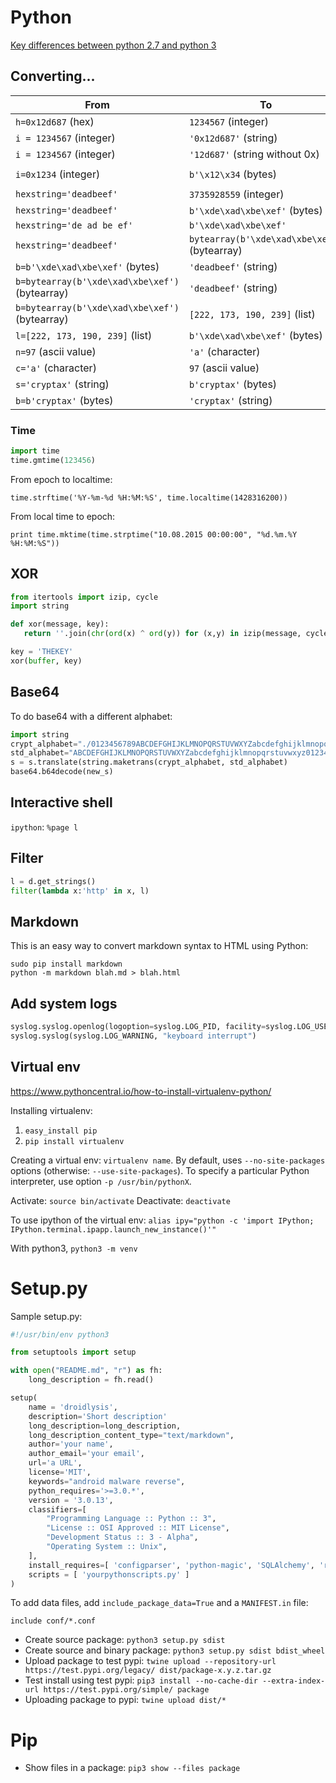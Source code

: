 # Python

[Key differences between python 2.7 and python 3](https://sebastianraschka.com/Articles/2014_python_2_3_key_diff.html)

## Converting...

| From                     |  To                 |  Python 3 |
| ------------------------ | ------------------ | ------------- |
| `h=0x12d687` (hex)      | `1234567` (integer) | `h` (they are the same)|
| `i = 1234567` (integer)   | `'0x12d687'` (string)  | `hex(i)` |
| `i = 1234567` (integer)   | `'12d687'` (string without 0x)  | `'%x' % i` |
| `i=0x1234` (integer) | `b'\x12\x34` (bytes) | `i.to_bytes(2, byteorder='big')` |
| `hexstring='deadbeef'`    | `3735928559` (integer) | `int(hexstring, 16)` |
| `hexstring='deadbeef'`    | `b'\xde\xad\xbe\xef'` (bytes) | `bytes.fromhex(hexstring)` |
| `hexstring='de ad be ef'` | `b'\xde\xad\xbe\xef'` | `bytes.fromhex(hexstring)` |
| `hexstring='deadbeef'`    | `bytearray(b'\xde\xad\xbe\xef')` (bytearray) | `bytearray.fromhex(hexstring)` |
| `b=b'\xde\xad\xbe\xef'` (bytes) |  `'deadbeef'` (string) | `b.hex()` |
| `b=bytearray(b'\xde\xad\xbe\xef')` (bytearray) |  `'deadbeef'` (string) | `b.hex()` |
| `b=bytearray(b'\xde\xad\xbe\xef')` (bytearray)  | `[222, 173, 190, 239]` (list) | `list(b)` |
| `l=[222, 173, 190, 239]` (list) | `b'\xde\xad\xbe\xef'` (bytes) | `bytes(l)` |
| `n=97` (ascii value) | `'a'` (character) | `chr(n)` |
| `c='a'` (character) |  `97` (ascii value) | `ord(c)` |
| `s='cryptax'` (string) |  `b'cryptax'` (bytes) | `bytes(s, 'utf-8')` |
| `b=b'cryptax'` (bytes) | `'cryptax'` (string) | `b.decode('utf-8')` |


### Time

```python
import time
time.gmtime(123456)
```

From epoch to localtime:

`time.strftime('%Y-%m-%d %H:%M:%S', time.localtime(1428316200))`

From local time to epoch:

`print time.mktime(time.strptime("10.08.2015 00:00:00", "%d.%m.%Y %H:%M:%S"))`

## XOR

```python
from itertools import izip, cycle
import string

def xor(message, key):
   return ''.join(chr(ord(x) ^ ord(y)) for (x,y) in izip(message, cycle(key)))

key = 'THEKEY'
xor(buffer, key)
```

## Base64

To do base64 with a different alphabet:

```python
import string
crypt_alphabet="./0123456789ABCDEFGHIJKLMNOPQRSTUVWXYZabcdefghijklmnopqrstuvwxyz"
std_alphabet="ABCDEFGHIJKLMNOPQRSTUVWXYZabcdefghijklmnopqrstuvwxyz0123456789+/"
s = s.translate(string.maketrans(crypt_alphabet, std_alphabet)
base64.b64decode(new_s)
```

## Interactive shell

`ipython`: `%page l`

## Filter

```python
l = d.get_strings()
filter(lambda x:'http' in x, l)
```

## Markdown

This is an easy way to convert markdown syntax to HTML using Python:

```
sudo pip install markdown
python -m markdown blah.md > blah.html
```

## Add system logs

```python
syslog.syslog.openlog(logoption=syslog.LOG_PID, facility=syslog.LOG_USER)
syslog.syslog(syslog.LOG_WARNING, "keyboard interrupt")
```

## Virtual env

https://www.pythoncentral.io/how-to-install-virtualenv-python/

Installing virtualenv:

1. `easy_install pip`
2. `pip install virtualenv`

Creating a virtual env: `virtualenv name`. By default, uses `--no-site-packages` options (otherwise: `--use-site-packages`). To specify a particular Python interpreter, use option `-p /usr/bin/pythonX`.

Activate: `source bin/activate`
Deactivate: `deactivate`

To use ipython of the virtual env: `alias ipy="python -c 'import IPython; IPython.terminal.ipapp.launch_new_instance()'"`

With python3, `python3 -m venv`

# Setup.py

Sample setup.py:

```python
#!/usr/bin/env python3

from setuptools import setup

with open("README.md", "r") as fh:
    long_description = fh.read()

setup(
    name = 'droidlysis',
    description='Short description'
    long_description=long_description,
    long_description_content_type="text/markdown",
    author='your name',
    author_email='your email',
    url='a URL',
    license='MIT',
    keywords="android malware reverse",
    python_requires='>=3.0.*',
    version = '3.0.13',
    classifiers=[
        "Programming Language :: Python :: 3",
        "License :: OSI Approved :: MIT License",
        "Development Status :: 3 - Alpha",
        "Operating System :: Unix",
    ],
    install_requires=[ 'configparser', 'python-magic', 'SQLAlchemy', 'rarfile' ],
    scripts = [ 'yourpythonscripts.py' ]
)
```

To add data files, add `include_package_data=True` and a `MANIFEST.in` file:

```
include conf/*.conf
```

- Create source package: `python3 setup.py sdist`
- Create source and binary package: `python3 setup.py sdist bdist_wheel`
- Upload package to test pypi: `twine upload --repository-url https://test.pypi.org/legacy/ dist/package-x.y.z.tar.gz`
- Test install using test pypi: `pip3 install --no-cache-dir --extra-index-url https://test.pypi.org/simple/ package`
- Uploading package to pypi: `twine upload dist/*`

# Pip

- Show files in a package: `pip3 show --files package`
